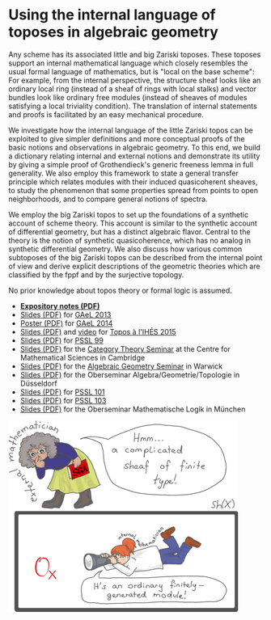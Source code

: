 # Using the internal language of toposes in algebraic geometry

Any scheme has its associated little and big Zariski toposes. These toposes
support an internal mathematical language which closely resembles the usual
formal language of mathematics, but is "local on the base scheme": For
example, from the internal perspective, the structure sheaf looks like an
ordinary local ring (instead of a sheaf of rings with local stalks) and vector
bundles look like ordinary free modules (instead of sheaves of modules
satisfying a local triviality condition). The translation of internal statements and
proofs is facilitated by an easy mechanical procedure.

We investigate how the internal language of the little Zariski topos
can be exploited to give simpler definitions and more conceptual
proofs of the basic notions and observations in algebraic geometry.
To this end, we build a dictionary relating internal and external notions and
demonstrate its utility by giving a simple proof of Grothendieck's generic
freeness lemma in full generality. We also employ this framework to state a
general transfer principle which relates modules with their induced quasicoherent
sheaves, to study the phenomenon that some
properties spread from points to open neighborhoods, and to compare general
notions of spectra.

We employ the big Zariski topos to set up the foundations of a synthetic account
of scheme theory. This account is similar to the synthetic account of
differential geometry, but has a distinct algebraic flavor. Central to the
theory is the notion of synthetic quasicoherence, which has no analog in
synthetic differential geometry. We also discuss how various common subtoposes
of the big Zariski topos can be described from the internal point of view and
derive explicit descriptions of the geometric theories which are
classified by the fppf and by the surjective topology.

No prior knowledge about topos theory or formal logic is assumed.

* **[Expository notes (PDF)](https://rawgit.com/iblech/internal-methods/master/notes.pdf)**
* [Slides (PDF)](https://www.speicherleck.de/iblech/stuff/gael2013-topos.pdf)
  for [GAeL 2013](https://www.mimuw.edu.pl/~gael/xxi/)
* [Poster (PDF)](https://rawgit.com/iblech/internal-methods/master/poster.pdf)
  for [GAeL 2014](https://www.mimuw.edu.pl/~gael/)
* [Slides (PDF)](https://rawgit.com/iblech/internal-methods/master/slides-ihes2015.pdf)
  and [video](https://www.youtube.com/watch?v=7S8--bIKaWQ)
  for [Topos à l'IHÉS 2015](https://indico.math.cnrs.fr/event/747/)
* [Slides (PDF)](https://rawgit.com/iblech/internal-methods/master/slides-pssl99.pdf)
  for [PSSL 99](https://www.iti.cs.tu-bs.de/~koslowj/PSSL99)
* [Slides (PDF)](https://rawgit.com/iblech/internal-methods/master/slides-cambridge2016.pdf)
  for the [Category Theory Seminar](https://talks.cam.ac.uk/talk/index/66318) at
  the Centre for Mathematical Sciences in Cambridge
* [Slides (PDF)](https://rawgit.com/iblech/internal-methods/master/slides-warwick2017.pdf)
  for the [Algebraic Geometry Seminar](https://homepages.warwick.ac.uk/staff/A.Thompson.8/seminar.html#Blechschmidt)
  in Warwick
* [Slides (PDF)](https://rawgit.com/iblech/internal-methods/master/slides-duesseldorf2017.pdf)
  for the Oberseminar Algebra/Geometrie/Topologie in Düsseldorf
* [Slides (PDF)](https://rawgit.com/iblech/internal-methods/master/slides-pssl101.pdf)
  for [PSSL 101](https://www1.maths.leeds.ac.uk/~pmtng/pssl101.html)
* [Slides (PDF)](https://rawgit.com/iblech/internal-methods/master/slides-pssl103.pdf)
  for [PSSL 103](https://www.math.muni.cz/~loregianf/PSSL103/PSSL103.php)
* [Slides (PDF)](https://rawgit.com/iblech/internal-methods/master/slides-munich2018.pdf)
  for the Oberseminar Mathematische Logik in München

![Sheaves of rings look like ordinary rings from the internal point of view.](images/external-internal-small.png)
